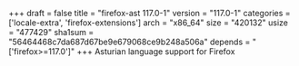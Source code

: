 +++
draft = false
title = "firefox-ast 117.0-1"
version = "117.0-1"
categories = ['locale-extra', 'firefox-extensions']
arch = "x86_64"
size = "420132"
usize = "477429"
sha1sum = "56464468c7da687d67be9e679068ce9b248a506a"
depends = "['firefox>=117.0']"
+++
Asturian language support for Firefox